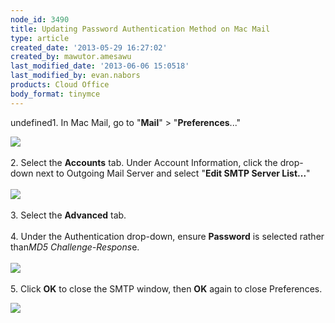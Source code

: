 ```yaml
---
node_id: 3490
title: Updating Password Authentication Method on Mac Mail
type: article
created_date: '2013-05-29 16:27:02'
created_by: mawutor.amesawu
last_modified_date: '2013-06-06 15:0518'
last_modified_by: evan.nabors
products: Cloud Office
body_format: tinymce
---
```


undefined1. In Mac Mail, go to "**Mail**" \> "**Preferences**..."

![](/knowledge_center/sites/default/files/field/image/1_49.png)\
\
2. Select the **Accounts** tab.  Under Account Information, click the
drop-down next to Outgoing Mail Server and select "**Edit SMTP Server
List...**"\
\
![](/knowledge_center/sites/default/files/field/image/2_46.png)\
\
3. Select the **Advanced** tab.\
\
4. Under the Authentication drop-down, ensure **Password** is selected
rather than*MD5 Challenge-Respons*e.\
\
![](/knowledge_center/sites/default/files/field/image/3_44.png)\
\
5. Click **OK** to close the SMTP window, then **OK** again to close
Preferences.

![](/knowledge_center/sites/default/files/field/image/4_37.png)

